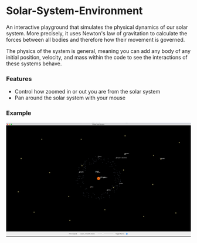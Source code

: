 # Solar-System-Environment

An interactive playground that simulates the physical dynamics of our solar system. More precisely, it uses Newton's law of gravitation to calculate the forces between all bodies and therefore how their movement is governed.

The physics of the system is general, meaning you can add any body of any initial position, velocity, and mass within the code to see the interactions of these systems behave.

### Features
- Control how zoomed in or out you are from the solar system
- Pan around the solar system with your mouse

### Example
![alt text](https://raw.githubusercontent.com/Usefulmaths/Solar-System-Environment/master/img/solar_system.png)


